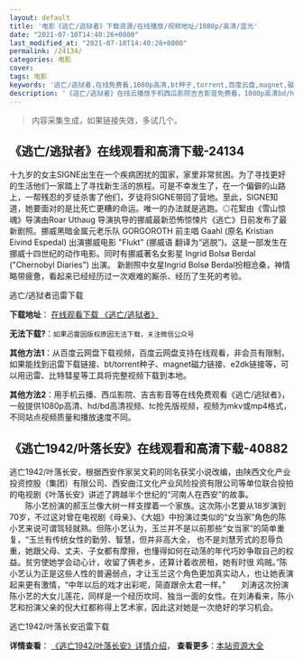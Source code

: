 ```yaml
---
layout: default
title: '电影《逃亡/逃狱者》下载资源/在线播放/视频地址/1080p/高清/蓝光'
date: "2021-07-10T14:40:26+0800"
last_modified_at: "2021-07-10T14:40:26+0800"
permalink: /24134/
categories: 电影
cover:
tags: 电影
keywords: '逃亡/逃狱者,在线免费看,1080p高清,bt种子,torrent,百度云盘,magnet,磁力链,迅雷下载资源'
description: '《逃亡/逃狱者》在线云播放手机西瓜影院吉吉影音免费看，1080p高清bd/hd未删减完整版和tc抢先枪版，mkv/mp4格式，附带bt/torrent种子、magnet/磁力链、百度云盘、网盘资源迅雷下载链接'
---
```


>内容采集生成，如果链接失效，多试几个。


## 《逃亡/逃狱者》在线观看和高清下载-24134

十九岁的女主SIGNE出生在一个疾病困扰的国家，家里非常贫困。为了寻找更好的生活他们一家踏上了寻找新生活的旅程。可是不幸发生了，在一个偏僻的山路上，一帮残忍的歹徒杀害了他们，歹徒将SIGNE带回了营地。至此，SIGNE知道，她要面对的是比死亡更糟的命运。唯一的办法就是逃跑。</span>◎花絮</span>由《雪山惊魂》导演由Roar Uthaug 导演执导的挪威最新恐怖惊悚片《逃亡》日前发布了最新剧照。挪威黑暗金属元老乐队 GORGOROTH 前主唱 Gaahl (原名 Kristian Eivind Espedal) 出演挪威电影 "Flukt" (挪威语 翻译为&ldquo;逃脱”)。这是一部发生在挪威十四世纪的动作电影。同时有挪威著名女影星 Ingrid Bolsø Berdal ("Chernobyl Diaries") 出演。</span>  新剧照中女星Ingrid Bolsø Berdal扮相沧桑，神情略带疲惫，看起来已经经历过一次艰难的厮杀、经历了生死的考验。</span>


逃亡/逃狱者迅雷下载

**下载地址**： [在线观看下载 《逃亡/逃狱者》](https://www.993dy.com//vod-detail-id-23975.html) 


**无法下载?**：`如果迅雷因版权原因无法下载，关注微信公众号 `

**其他方法1**：从百度云网盘下载视频，百度云网盘支持在线观看，非会员有限制，如果能找到迅雷下载链接、bt/torrent种子、magnet磁力链接、e2dk链接等，可以用迅雷、比特彗星等工具将完整视频下载到本地。

**其他方法2**：用手机云播、西瓜影院、吉吉影音等在线免费观看《逃亡/逃狱者》，一般提供1080p高清、hd/bd高清视频、tc抢先版视频，视频为mkv或mp4格式，不同站点视频质量和播放速度不同。


## 《逃亡1942/叶落长安》在线观看和高清下载-40882

逃亡1942/叶落长安，根据西安作家吴文莉的同名获奖小说改编，由陕西文化产业投资控股（集团）有限公司、西安曲江文化产业风险投资有限公司等单位联合投拍的电视剧《叶落长安》讲述了跨越半个世纪的&ldquo;河南人在西安”的故事。<br />　　陈小艺扮演的郝玉兰像大树一样支撑着一个家族。这次陈小艺要从18岁演到70岁，不过这对曾在电视剧《母亲》、《大姐》中扮演过类似的“女当家&rdquo;角色的陈小艺来说可谓驾轻就熟。但陈小艺认为，玉兰并不是以前那些&ldquo;女当家&rdquo;的简单重复，“玉兰有传统女性的勤劳、智慧，但并非高大全， 也不是刘慧芳式的忍辱负重，她跟父母、丈夫、子女都有摩擦，也懂得如何在动荡的年代巧妙争取自己的权益。贫穷使她学会动心计，收留了俩老乡，还算计着收房租，她有时很 鸡贼。&rdquo;陈小艺认为正是这些人性的普遍弱点，才让玉兰这个角色更加真实动人，也让她表演起来更有激情，“中年以后的戏才出彩呢，简直跟佘太君一样。&rdquo;　　刘涛这次扮演陈小艺的大女儿莲花，同样是一个经历坎坷、独当一面的女性。在刘涛看来，陈小艺和扮演父亲的倪大红都称得上艺术家，因此这对她是一次绝好的学习机会。


逃亡1942/叶落长安迅雷下载

**详情查看**： [《逃亡1942/叶落长安》详情介绍](/movie/40882/)， **查看更多**：[本站资源大全](/movie/t/all/)

